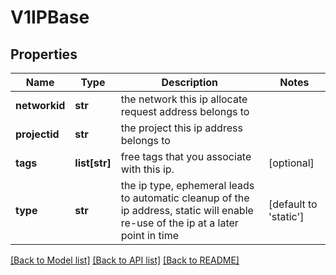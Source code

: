 # V1IPBase

## Properties
Name | Type | Description | Notes
------------ | ------------- | ------------- | -------------
**networkid** | **str** | the network this ip allocate request address belongs to | 
**projectid** | **str** | the project this ip address belongs to | 
**tags** | **list[str]** | free tags that you associate with this ip. | [optional] 
**type** | **str** | the ip type, ephemeral leads to automatic cleanup of the ip address, static will enable re-use of the ip at a later point in time | [default to 'static']

[[Back to Model list]](../README.md#documentation-for-models) [[Back to API list]](../README.md#documentation-for-api-endpoints) [[Back to README]](../README.md)


